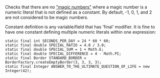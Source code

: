 Checks that there are no
["magic numbers"](https://en.wikipedia.org/wiki/Magic_number_%28programming%29) where a magic
number is a numeric literal that is not defined as a constant.
By default, -1, 0, 1, and 2 are not considered to be magic numbers.

Constant definition is any variable/field that has 'final' modifier.
It is fine to have one constant defining multiple numeric literals within one expression:


    static final int SECONDS_PER_DAY = 24 * 60 * 60;
    static final double SPECIAL_RATIO = 4.0 / 3.0;
    static final double SPECIAL_SUM = 1 + Math.E;
    static final double SPECIAL_DIFFERENCE = 4 - Math.PI;
    static final Border STANDARD_BORDER = BorderFactory.createEmptyBorder(3, 3, 3, 3);
    static final Integer ANSWER_TO_THE_ULTIMATE_QUESTION_OF_LIFE = new Integer(42);
            
